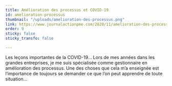 ```yaml
---
title: Amélioration des processus et COVID-19
id: amelioration-processus
thumbnail: "/uploads/amelioration-des-processus.png"
link: https://www.journalactionpme.com/2020/11/amelioration-des-processus-les-lecons-importantes-de-la-covid-19/
order: 9
sticky: false
sticky_transfo: false

---
```

Les leçons importantes de la COVID-19... Lors de mes années dans les grandes entreprises, je me suis spécialisée comme gestionnaire en amélioration des processus. Une des choses que cela m’a enseignée est l’importance de toujours se demander ce que l’on peut apprendre de toute situation...